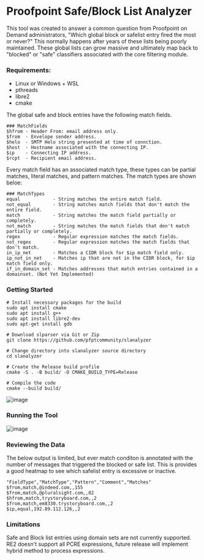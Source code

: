 # Proofpoint Safe/Block List Analyzer

This tool was created to answer a common question from Proofpoint on Demand administrators, "Which global block or safelist entry fired the most or never?" This normally happens after years of these lists being poorly maintained. These global lists can grow massive and ultimately map back to "blocked" or "safe" classifiers associated with the core filtering module. 

### Requirements:

* Linux or Windows + WSL
* pthreads
* libre2
* cmake

The global safe and block entries have the following match fields.

```
### MatchFields
$hfrom - Header From: email address only.  
$from  - Envelope sender address.  
$helo  - SMTP Helo string presented at time of connction.  
$host  - Hostname associated with the connecting IP.  
$ip    - Connecting IP address.  
$rcpt  - Recipient email address.  
```
Every match field has an associated match type, these types can be partial matches, literal matches, and pattern matches. The match types are shown beloe:
```
### MatchTypes
equal            - String matches the entire match field.  
not_equal        - String matches match fields that don't match the entire field.  
match            - String matches the match field partially or completely.  
not_match        - String matches the match fields that don't match partially or completely.  
regex            - Regular expression matches the match fields.  
not_regex        - Regular expression matches the match fields that don't match.  
in_ip_net        - Matches a CIDR block for $ip match field only.  
ip_not_in_net    - Matches ip that are not in the CIDR block, for $ip match field only.
if_in_domain_set - Matches addresses that match entries contained in a domainset. (Not Yet Implemented)
```
### Getting Started

```
# Install necessary packages for the build 
sudo apt install cmake
sudo apt install g++
sudo apt install libre2-dev
sudo apt-get install gdb
   
# Download slparser via Git or Zip
git clone https://github.com/pfptcommunity/slanalyzer

# Change directory into slanalyzer source directory
cd slanalyzer

# Create the Release build profile
cmake -S . -B build/ -D CMAKE_BUILD_TYPE=Release

# Compile the code
cmake --build build/
```

![image](https://user-images.githubusercontent.com/83429267/201535586-b20249fd-b122-4446-8a80-500a95f4d942.png)

### Running the Tool

![image](https://user-images.githubusercontent.com/83429267/201535761-bc3ce4ba-68e4-4bdd-8c31-ee05fd6c49ea.png)

### Reviewing the Data
The below output is limited, but ever match conditon is annotated with the number of messages that triggered the blocked or safe list. This is provides a good heatmap to see which safelist entry is excessive or inactive. 
```
"FieldType","MatchType","Pattern","Comment","Matches"
$from,match,@indeed.com,,155
$from,match,@pluralsight.com,,82
$hfrom,match,trystoryboard.com,,2
$from,match,em8330.trystoryboard.com,,2
$ip,equal,192.89.112.126,,2
```
### Limitations

Safe and Block list entries using domain sets are not currently supported.
RE2 doesn't support all PCRE expressions, future release will implement hybrid method to process expressions. 
